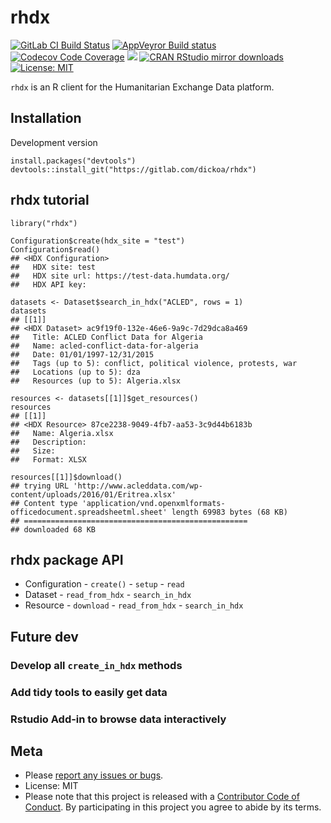 rhdx
====

[![GitLab CI Build
Status](https://gitlab.com/dickoa/rhdx/badges/master/build.svg)](https://gitlab.com/dickoa/rhdx/pipelines)
[![AppVeyror Build
status](https://ci.appveyor.com/api/projects/status/qytbcx7vjq0t9ao5/branch/master?svg=true)](https://ci.appveyor.com/project/dickoa/rhdx)
[![Codecov Code
Coverage](https://codecov.io/gl/dickoa/rhdx/branch/master/graph/badge.svg)](https://codecov.io/gl/dickoa/rhdx)
[![](http://www.r-pkg.org/badges/version/rhdx)](http://www.r-pkg.org/pkg/rhdx)
[![CRAN RStudio mirror
downloads](http://cranlogs.r-pkg.org/badges/rhdx)](http://www.r-pkg.org/pkg/rhdx)
[![License:
MIT](https://img.shields.io/badge/License-MIT-yellow.svg)](https://opensource.org/licenses/MIT)

`rhdx` is an R client for the Humanitarian Exchange Data platform.

Installation
------------

Development version

    install.packages("devtools")
    devtools::install_git("https://gitlab.com/dickoa/rhdx")

rhdx tutorial
-------------

    library("rhdx")

    Configuration$create(hdx_site = "test")
    Configuration$read()
    ## <HDX Configuration> 
    ##   HDX site: test
    ##   HDX site url: https://test-data.humdata.org/
    ##   HDX API key: 

    datasets <- Dataset$search_in_hdx("ACLED", rows = 1)
    datasets
    ## [[1]]
    ## <HDX Dataset> ac9f19f0-132e-46e6-9a9c-7d29dca8a469 
    ##   Title: ACLED Conflict Data for Algeria
    ##   Name: acled-conflict-data-for-algeria
    ##   Date: 01/01/1997-12/31/2015
    ##   Tags (up to 5): conflict, political violence, protests, war
    ##   Locations (up to 5): dza
    ##   Resources (up to 5): Algeria.xlsx

    resources <- datasets[[1]]$get_resources()
    resources
    ## [[1]]
    ## <HDX Resource> 87ce2238-9049-4fb7-aa53-3c9d44b6183b 
    ##   Name: Algeria.xlsx
    ##   Description: 
    ##   Size: 
    ##   Format: XLSX

    resources[[1]]$download()
    ## trying URL 'http://www.acleddata.com/wp-content/uploads/2016/01/Eritrea.xlsx'
    ## Content type 'application/vnd.openxmlformats-officedocument.spreadsheetml.sheet' length 69983 bytes (68 KB)
    ## ==================================================
    ## downloaded 68 KB

rhdx package API
----------------

-   Configuration - `create()` - `setup` - `read`
-   Dataset - `read_from_hdx` - `search_in_hdx`
-   Resource - `download` - `read_from_hdx` - `search_in_hdx`

Future dev
----------

### Develop all `create_in_hdx` methods

### Add tidy tools to easily get data

### Rstudio Add-in to browse data interactively

Meta
----

-   Please [report any issues or
    bugs](https://gitlab.dickoa/rhdx/issues).
-   License: MIT
-   Please note that this project is released with a [Contributor Code
    of Conduct](CONDUCT.md). By participating in this project you agree
    to abide by its terms.
